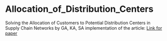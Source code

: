 # Allocation_of_Distribution_Centers

Solving the Allocation of Customers to Potential Distribution Centers in Supply Chain Networks by GA, KA, SA
implementation of the article: [Link for paper](https://www.researchgate.net/publication/317101536_Solving_the_Allocation_of_Customers_to_Potential_Distribution_Centers_in_Supply_Chain_Networks_by_GA_KA_SA)
